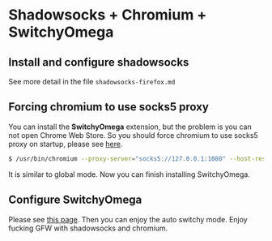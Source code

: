 # Shadowsocks + Chromium + SwitchyOmega

## Install and configure shadowsocks

See more detail in the file `shadowsocks-firefox.md`

## Forcing chromium to use socks5 proxy

You can install the **SwitchyOmega** extension, but the problem is you can not open Chrome Web Store. So you should force chromium to use socks5 proxy on startup, please see [here](https://github.com/shadowsocks/shadowsocks/wiki/Forcing-Chrome-to-Use-Socks5-Proxy). 

``` bash
$ /usr/bin/chromium --proxy-server="socks5://127.0.0.1:1080" --host-resolver-rules="MAP * 0.0.0.0 , EXCLUDE localhost" 
```

It is similar to global mode. Now you can finish installing SwitchyOmega.

## Configure SwitchyOmega

Please see [this page](https://github.com/FelisCatus/SwitchyOmega/wiki/GFWList). Then you can enjoy the auto switchy mode. Enjoy fucking GFW with shadowsocks and chromium.

